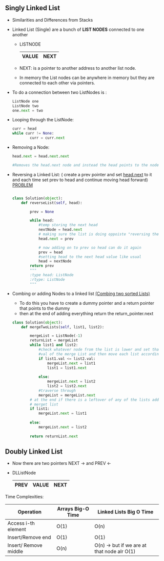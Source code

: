 
## Singly Linked List

- Similarities and Differences from Stacks
- Linked List (Single) are a bunch of **LIST NODES** connected to one another
	- LISTNODE

		| VALUE | NEXT |
		| ----- | ---- |

	- NEXT: is a pointer to another address to another list node.
	- In memory the List nodes can be anywhere in memory but they are connected to each other via pointers.
- To do a connection between two ListNodes is :

	```python
	ListNode one
	ListNode two
	one.next = two
	```

- Looping through the ListNode:

	```python
	curr = head
	while curr != None:
			curr = curr.next
	```

- Removing a Node:

	```python
	head.next = head.next.next 
	
	#Removes the head.next node and instead the head points to the node next to head.next
	```

- Reversing a Linked  List: ( create a prev pointer and set [head.next](http://head.next/) to it and each time set prev to head and continue moving head forward) [PROBLEM](https://leetcode.com/problems/reverse-linked-list/)

	```python
	
	class Solution(object):
	    def reverseList(self, head):
	
	        prev = None
	
	        while head:
	            #temp storing the next head
	            nextNode = head.next
	            # making sure the list is doing oppoiste "reversing the link"
	            head.next = prev
	
	            # now adding on to prev so head can do it again 
	            prev = head
	            #setting head to the next head value like usual
	            head = nextNode
	        return prev
	        """
	        :type head: ListNode
	        :rtype: ListNode
	        """
	```

- Combing or adding Nodes to a linked list [(Combing two sorted Lists)](https://leetcode.com/problems/merge-two-sorted-lists/description/)
	- To do this you have to create a dummy pointer and a return pointer that points to the dummy
	- then at the end of adding everything return the return_pointer.next

	```python
	class Solution(object):
	    def mergeTwoLists(self, list1, list2):
	
	        mergeList = ListNode(-1)
	        returnList = mergeList
	        while list1 and list2:
		        #check whatever node from the list is lower and set that as the next
		        #val of the merge List and then move each list accordingly
	            if list1.val <= list2.val:
	                mergeList.next = list1
	                list1 = list1.next
	                
	            else:
	                mergeList.next = list2
	                list2 = list2.next
	            #traverse through 
	            mergeList = mergeList.next
	        # at the end if there is a leftover of any of the lists add it to the end 
	        # merget list
	        if list1:
	            mergeList.next = list1
	        
	        else:
	            mergeList.next = list2
	        
	        return returnList.next
	```


## Doubly Linked List

- Now there are two pointers  NEXT → and PREV ←
- DLListNode

	| PREV | VALUE | NEXT |
	| ---- | ----- | ---- |


Time Complexities:


| **Operation**         | **Arrays Big-O Time** | **Linked Lists  Big O Time**               |
| --------------------- | --------------------- | ------------------------------------------ |
| Access i-th element   | O(1)                  | O(n)                                       |
| Insert/Remove end     | O(1)                  | O(1)                                       |
| Insert/ Remove middle | O(n)                  | O(n) → but if we are at that node alr O(1) |

